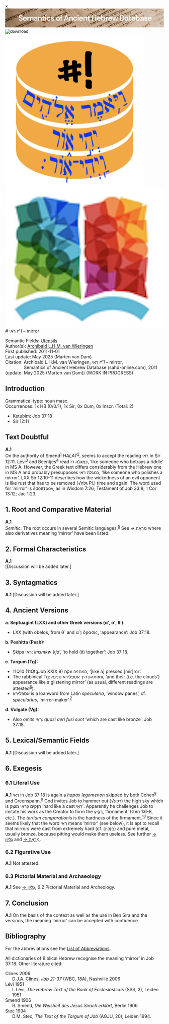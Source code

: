 <div id="modal" class="modal">
  <div class="modal-content">
    <span class="close">&times;</span>
    <div class="modal-body" id="modal-body"></div>
  </div>
</div><html><body><img id="banner" src="../../images/banners/banner.png" alt="banner" /></body></html>

<div><input id="download" title="Download/print the document" type="image" onclick="print_document()" src="../../images/icons/download3.png" alt="download" /></div><div><a id="shebanq" title="Word in SHEBANQ" href="https://shebanq.ancient-data.org/hebrew/word?id=1RAJin" target="_blank"><img src="../../images/icons/shebanq.png" alt="shebanq"></a></div><div><a id="ubs" title="Word in Semantic Dictionary of Biblical Hebrew" href="https://semanticdictionary.org/semdic.php?databaseType=SDBH&language=en&lemma=רְאִי&startPage=1" target="_blank"><img src="../../images/icons/ubs.png" alt="ubs"></a></div># רְאִי <i>r<small><sup>e</sup></small>ʾī</i> – mirror

Semantic Fields:
[Utensils](../semantic_fields/utensils.md)&nbsp;&nbsp;&nbsp;<br>Author(s):
[Archibald L.H.M. van Wieringen](../contributors/archibald_l.h.m._van_wieringen.md)<br>
First published: 2011-11-01<br>Last update: May 2025 (Marten van Dam) <br>Citation: Archibald L.H.M. van Wieringen, רְאִי <i>r<small><sup>e</sup></small>ʾī</i> – mirror, <br>                    &nbsp;&nbsp;&nbsp;&nbsp;&nbsp;&nbsp;&nbsp;&nbsp;&nbsp;&nbsp;&nbsp;&nbsp;&nbsp;&nbsp;                    Semantics of Ancient Hebrew Database (sahd-online.com), 2011 (update: May 2025 (Marten van Dam))
(WORK IN PROGRESS)


<span id="I"></span>
## Introduction

Grammatical type: noun masc. <br> 
Occurrences:   1x HB (0/0/1); 1x Sir; 0x Qum; 0x Inscr.  (Total: 2)

* Ketubim: Job 37:18
* Sir 12:11


## Text Doubtful

<b>A.1</b>  
On the authority of Smend<sup id="fnref:1"><a href="#footnote" data-toggle="modal" onclick="show_modal('fn:1')">1</a></sup> <i>HALAT</i><sup id="fnref:2"><a href="#footnote" data-toggle="modal" onclick="show_modal('fn:2')">2</a></sup>, seems to accept the reading <span dir="rtl">ראי</span>  in Sir 12:11. Lévi<sup id="fnref:3"><a href="#footnote" data-toggle="modal" onclick="show_modal('fn:3')">3</a></sup> and Beentjes<sup id="fnref:4"><a href="#footnote" data-toggle="modal" onclick="show_modal('fn:4')">4</a></sup> read <span dir="rtl">רז</span> <span dir="rtl">כמגלה</span>, ‘like someone who betrays a riddle’ in MS A. However, the Greek text differs considerably from the Hebrew one in MS A and probably presupposes <span dir="rtl">ראי</span> <span dir="rtl">כמגלה</span>, ‘like someone who polishes a mirror’. LXX Sir 12:10-11 describes how the wickedness of an evil opponent is like rust that has to be removed (√<span dir="rtl">גלה</span> Pi.) time and again. The word used for ‘mirror’ is ἔσοπτρον, as in Wisdom 7:26; Testament of Job 33:8; 1 Cor 13:12; Jac 1:23.


## 1. <a id="RCM"></a>Root and Comparative Material

<b>A.1</b>  
<i>Semitic.</i>
 The root occurs in several Semitic languages.<sup id="fnref:5"><a href="#footnote" data-toggle="modal" onclick="show_modal('fn:5')">5</a></sup>  See <a href=https://otw-site.eu/wp-content/uploads/2017/07/mrah.pdf target="_blank">→ <span dir="rtl">מַרְאָה</span></a> where also derivatives meaning ‘mirror’ have been listed.

## 2. Formal Characteristics

<b>A.1</b>  
[Discussion will be added later.]



## 3. Syntagmatics

<b>A.1</b> 
[Discussion will be added later.]


## <a id="AV"></a>4. Ancient Versions

<b>a. Septuagint (LXX) and other Greek versions (αʹ, σʹ, θʹ)</b>:  

* LXX (with obelos, from θ´ and α´) ὅρασις, ‘appearance’: Job 37:18.


<b>b.  Peshitta (Pesh):</b>  

* Skips <span dir="rtl">רְאִי</span>: <i>lmsmkw ʾkjdʾ</i>, ‘to hold (it) together’: Job 37:18.



<b>c. Targum (Tg):</b>  

* 11Q10 (11QtgJob XXIX.9) <span dir="rtl">עקה</span> <span dir="rtl">כמחזיה</span>, ‘[like a] pressed [mir]ror’. 
* The rabbinical Tg: <span dir="rtl">סנינא</span> <span dir="rtl">אספלירא</span> <span dir="rtl">היך</span> <span dir="rtl">וחזותהון</span>, ‘and their (i.e. the clouds’) appearance like a  glistening mirror’ (as usual, different readings are attested<sup id="fnref:6"><a href="#footnote" data-toggle="modal" onclick="show_modal('fn:6')">6</a></sup>).
* <span dir="rtl">אספלירא</span> is a loanword from Latin <i>specularia</i>, ‘window panes’, cf. <i>specularius</i>, ‘mirror-maker’.<sup id="fnref:7"><a href="#footnote" data-toggle="modal" onclick="show_modal('fn:7')">7</a></sup>


<b>d.  Vulgate (Vg):</b>  

* Also omits <span dir="rtl">רְאִי</span>: <i>quasi aeri fusi sunt</i> ‘which are cast like bronze’: Job 37:18.



## 5. Lexical/Semantic Fields

<b>A.1</b> 
[Discussion will be added later.]


## 6. Exegesis

### 6.1 Literal Use

<b>A.1</b>
<span dir="rtl">רְאִי</span> in Job 37:18 is again a <i>hapax legomenon</i> skipped by both Cohen<sup id="fnref:8"><a href="#footnote" data-toggle="modal" onclick="show_modal('fn:8')">8</a></sup> and Greenspahn.<sup id="fnref:9"><a href="#footnote" data-toggle="modal" onclick="show_modal('fn:9')">9</a></sup> God invites Job to hammer out (√<span dir="rtl">רקע</span>)  the high sky which is  <span dir="rtl">מוּצָק</span> <span dir="rtl">כִּרְאִי</span> <span dir="rtl">חֲזָקִים</span> ‘hard like a cast <span dir="rtl">רְאִי</span>’. Apparently he challenges Job to imitate his work as the Creator to form the <span dir="rtl">רָקִיעַ</span>, ‘firmament’ (Gen 1:6-8, etc.). The <i>tertium comparationis</i> is the hardness of the firmament.<sup id="fnref:10"><a href="#footnote" data-toggle="modal" onclick="show_modal('fn:10')">10</a></sup> Since it seems likely that the word <span dir="rtl">רְאִי</span> means ‘mirror’ (see below), it is apt to recall that mirrors were cast from extremely hard (cf. <span dir="rtl">חֲזָקִים</span>) and pure metal, usually bronze, because pitting would make them useless. See further  <a href=https://sahd-online.com/words/gillayon/ target="_blank">→ <span dir="rtl">גִּלָּיֹון</span></a> and <a href=https://otw-site.eu/wp-content/uploads/2017/07/mrah.pdf target="_blank">→ <span dir="rtl">מַרְאָה</span></a>.


### 6.2 Figurative Use

<b>A.1</b> 
Not attested.



### 6.3 Pictorial Material and Archaeology

<b>A.1</b> 
See <a href=https://sahd-online.com/words/gillayon/ target="_blank">→ <span dir="rtl">גִּלָּיֹון</span></a>, 6.2 Pictorial Material and Archeology.

## 7. Conclusion

<b>A.1</b>
On the basis of the context as well as the use in Ben Sira and the versions, the meaning ‘mirror’ can be accepted with confidence. 


## Bibliography

For the abbreviations see the 
<a href="/store/abbreviations/">List of Abbreviations</a>.

All dictionaries of Biblical Hebrew recognise the meaning ‘mirror’ in Job 37:18. Other literature cited: 

<div style="padding-left: 22px; text-indent: -22px;">
Clines 2006<br>
D.J.A. Clines, <i>Job 21-37</i> (WBC, 18A), Nashville 2006 </div>

<div style="padding-left: 22px; text-indent: -22px;">
Lévi 1951<br>
I. Lévi, <i>The Hebrew Text of the Book of Ecclesiasticus</i> (SSS, 3), Leiden 1951 </div>

<div style="padding-left: 22px; text-indent: -22px;">
Smend 1906<br>
R. Smend, <i>Die Weisheit des Jesus Sirach erklärt</i>, Berlin 1906 </div>

<div style="padding-left: 22px; text-indent: -22px;">
Stec 1994<br>
D.M. Stec, <i>The Text of the Targum of Job</i> (AGJU, 20), Leiden 1994.</div>

[^1]: Smend 1906.
[^2]: <i>HALAT</i>, 1084.
[^3]: Lévi 1951, 18.
[^4]: Beentjes 1997, 39.
[^5]: Leslau, <i>CDG</i>, 458-9; Klein, <i>CEDHL</i>, 600; Beeston, <i>SD</i>, 113; Biella,<br> <i>DOSA</i>, 474.
[^6]: Cf. Stec 1994, 262*.
[^7]: <i>LD</i>, 1739.
[^8]: Cohen, <i>BHL</i>.
[^9]: Greenspahn, <i>HLBH</i>.
[^10]: Clines 2006, 882-3.




